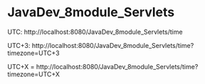 # JavaDev_8module_Servlets
UTC: http://localhost:8080/JavaDev_8module_Servlets/time

UTC+3: http://localhost:8080/JavaDev_8module_Servlets/time?timezone=UTC+3

UTC+X = http://localhost:8080/JavaDev_8module_Servlets/time?timezone=UTC+X
